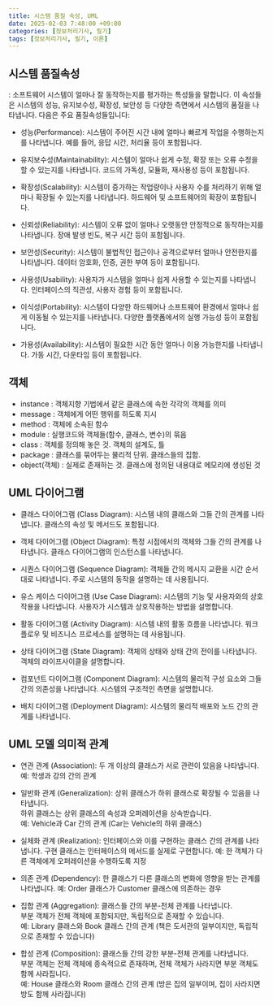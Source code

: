 ```yaml
---
title: 시스템 품질 속성, UML
date: 2025-02-03 7:48:00 +09:00
categories: [정보처리기사, 필기]
tags: [정보처리기사, 필기, 이론]
---
```

## 시스템 품질속성
: 소프트웨어 시스템이 얼마나 잘 동작하는지를 평가하는 특성들을 말합니다. 이 속성들은 시스템의 성능, 유지보수성, 확장성, 보안성 등 다양한 측면에서 시스템의 품질을 나타냅니다. 다음은 주요 품질속성들입니다:

- 성능(Performance): 시스템이 주어진 시간 내에 얼마나 빠르게 작업을 수행하는지를 나타냅니다. 예를 들어, 응답 시간, 처리율 등이 포함됩니다.

- 유지보수성(Maintainability): 시스템이 얼마나 쉽게 수정, 확장 또는 오류 수정을 할 수 있는지를 나타냅니다. 코드의 가독성, 모듈화, 재사용성 등이 포함됩니다.

- 확장성(Scalability): 시스템이 증가하는 작업량이나 사용자 수를 처리하기 위해 얼마나 확장될 수 있는지를 나타냅니다. 하드웨어 및 소프트웨어의 확장이 포함됩니다.

- 신뢰성(Reliability): 시스템이 오류 없이 얼마나 오랫동안 안정적으로 동작하는지를 나타냅니다. 장애 발생 빈도, 복구 시간 등이 포함됩니다.

- 보안성(Security): 시스템이 불법적인 접근이나 공격으로부터 얼마나 안전한지를 나타냅니다. 데이터 암호화, 인증, 권한 부여 등이 포함됩니다.

- 사용성(Usability): 사용자가 시스템을 얼마나 쉽게 사용할 수 있는지를 나타냅니다. 인터페이스의 직관성, 사용자 경험 등이 포함됩니다.

- 이식성(Portability): 시스템이 다양한 하드웨어나 소프트웨어 환경에서 얼마나 쉽게 이동될 수 있는지를 나타냅니다. 다양한 플랫폼에서의 실행 가능성 등이 포함됩니다.

- 가용성(Availability): 시스템이 필요한 시간 동안 얼마나 이용 가능한지를 나타냅니다. 가동 시간, 다운타임 등이 포함됩니다.

## 객체
- instance : 객체지향 기법에서 같은 클래스에 속한 각각의 객체를 의미
- message : 객체에게 어떤 행위를 하도록 지시
- method : 객체에 소속된 함수
- module : 실행코드와 객체들(함수, 클래스, 변수)의 묶음
- class : 객체를 정의해 놓은 것. 객체의 설계도, 틀
- package : 클래스를 묶어두는 물리적 단위. 클래스들의 집함.
- object(객체) : 실제로 존재하는 것. 클래스에 정의된 내용대로 메모리에 생성된 것

## UML 다이어그램
- 클래스 다이어그램 (Class Diagram):
시스템 내의 클래스와 그들 간의 관계를 나타냅니다.
클래스의 속성 및 메서드도 포함됩니다.

- 객체 다이어그램 (Object Diagram):
특정 시점에서의 객체와 그들 간의 관계를 나타냅니다.
클래스 다이어그램의 인스턴스를 나타냅니다.

- 시퀀스 다이어그램 (Sequence Diagram):
객체들 간의 메시지 교환을 시간 순서대로 나타냅니다.
주로 시스템의 동작을 설명하는 데 사용됩니다.

- 유스 케이스 다이어그램 (Use Case Diagram):
시스템의 기능 및 사용자와의 상호작용을 나타냅니다.
사용자가 시스템과 상호작용하는 방법을 설명합니다.

- 활동 다이어그램 (Activity Diagram):
시스템 내의 활동 흐름을 나타냅니다.
워크플로우 및 비즈니스 프로세스를 설명하는 데 사용됩니다.

- 상태 다이어그램 (State Diagram):
객체의 상태와 상태 간의 전이를 나타냅니다.
객체의 라이프사이클을 설명합니다.

- 컴포넌트 다이어그램 (Component Diagram):
시스템의 물리적 구성 요소와 그들 간의 의존성을 나타냅니다.
시스템의 구조적인 측면을 설명합니다.

- 배치 다이어그램 (Deployment Diagram):
시스템의 물리적 배포와 노드 간의 관계를 나타냅니다.

## UML 모델 의미적 관계
- 연관 관계 (Association):
두 개 이상의 클래스가 서로 관련이 있음을 나타냅니다.   
예: 학생과 강의 간의 관계

- 일반화 관계 (Generalization):
상위 클래스가 하위 클래스로 확장될 수 있음을 나타냅니다.   
하위 클래스는 상위 클래스의 속성과 오퍼레이션을 상속받습니다.   
예: Vehicle과 Car 간의 관계 (Car는 Vehicle의 하위 클래스)

- 실체화 관계 (Realization):
인터페이스와 이를 구현하는 클래스 간의 관계를 나타냅니다.
구현 클래스는 인터페이스의 메서드를 실제로 구현합니다.
예: 한 객체가 다른 객체에게 오퍼레이션을 수행하도록 지정

- 의존 관계 (Dependency):
한 클래스가 다른 클래스의 변화에 영향을 받는 관계를 나타냅니다.
예: Order 클래스가 Customer 클래스에 의존하는 경우

- 집합 관계 (Aggregation):
클래스들 간의 부분-전체 관계를 나타냅니다.   
부분 객체가 전체 객체에 포함되지만, 독립적으로 존재할 수 있습니다.   
예: Library 클래스와 Book 클래스 간의 관계 (책은 도서관의 일부이지만, 독립적으로 존재할 수 있습니다)

- 합성 관계 (Composition):
클래스들 간의 강한 부분-전체 관계를 나타냅니다.   
부분 객체는 전체 객체에 종속적으로 존재하며, 전체 객체가 사라지면 부분 객체도 함께 사라집니다.   
예: House 클래스와 Room 클래스 간의 관계 (방은 집의 일부이며, 집이 사라지면 방도 함께 사라집니다)

